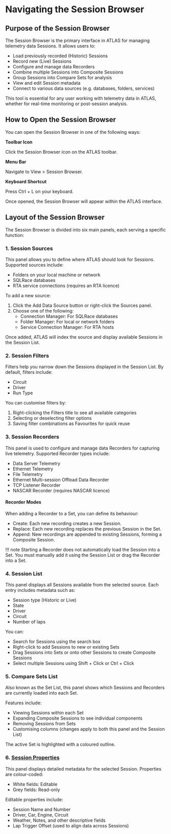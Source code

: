 # Navigating the Session Browser

## Purpose of the Session Browser

The Session Browser is the primary interface in ATLAS for managing telemetry data Sessions. It allows users to:
- Load previously recorded (Historic) Sessions
- Record new (Live) Sessions
- Configure and manage data Recorders
- Combine multiple Sessions into Composite Sessions
- Group Sessions into Compare Sets for analysis
- View and edit Session metadata
- Connect to various data sources (e.g. databases, folders, services)

This tool is essential for any user working with telemetry data in ATLAS, whether for real-time monitoring or post-session analysis.

## How to Open the Session Browser

You can open the Session Browser in one of the following ways:

**Toolbar Icon** 

Click the Session Browser icon on the ATLAS toolbar.

**Menu Bar**

Navigate to View > Session Browser.

**Keyboard Shortcut**

Press Ctrl + L on your keyboard.

Once opened, the Session Browser will appear within the ATLAS interface.

## Layout of the Session Browser

The Session Browser is divided into six main panels, each serving a specific function:

### 1. Session Sources
This panel allows you to define where ATLAS should look for Sessions. Supported sources include:

- Folders on your local machine or network
- SQLRace databases
- RTA service connections (requires an RTA licence)

To add a new source:

1. Click the Add Data Source button or right-click the Sources panel.
2. Choose one of the following:
    - Connection Manager: For SQLRace databases
    - Folder Manager: For local or network folders
    - Service Connection Manager: For RTA hosts

Once added, ATLAS will index the source and display available Sessions in the Session List.

### 2. Session Filters
Filters help you narrow down the Sessions displayed in the Session List. By default, filters include:

- Circuit
- Driver
- Run Type

You can customise filters by:

1. Right-clicking the Filters title to see all available categories
2. Selecting or deselecting filter options
3. Saving filter combinations as Favourites for quick reuse

### 3. Session Recorders

This panel is used to configure and manage data Recorders for capturing live telemetry. Supported Recorder types include:

- Data Server Telemetry
- Ethernet Telemetry
- File Telemetry
- Ethernet Multi-session Offload Data Recorder
- TCP Listener Recorder
- NASCAR Recorder (requires NASCAR licence)

#### Recorder Modes

When adding a Recorder to a Set, you can define its behaviour:

- Create: Each new recording creates a new Session.
- Replace: Each new recording replaces the previous Session in the Set.
- Append: New recordings are appended to existing Sessions, forming a Composite Session.

!!! note
    Starting a Recorder does not automatically load the Session into a Set. You must manually add it using the Session List or drag the Recorder into a Set.

### 4. Session List

This panel displays all Sessions available from the selected source. Each entry includes metadata such as:

- Session type (Historic or Live)
- State
- Driver
- Circuit
- Number of laps

You can:

- Search for Sessions using the search box
- Right-click to add Sessions to new or existing Sets
- Drag Sessions into Sets or onto other Sessions to create Composite Sessions
- Select multiple Sessions using Shift + Click or Ctrl + Click

### 5. Compare Sets List

Also known as the Set List, this panel shows which Sessions and Recorders are currently loaded into each Set. 

Features include:

- Viewing Sessions within each Set
- Expanding Composite Sessions to see individual components
- Removing Sessions from Sets
- Customising columns (changes apply to both this panel and the Session List)

The active Set is highlighted with a coloured outline.

### 6. [Session Properties](properties.md)

This panel displays detailed metadata for the selected Session. Properties are colour-coded:

- White fields: Editable
- Grey fields: Read-only

Editable properties include:

- Session Name and Number
- Driver, Car, Engine, Circuit
- Weather, Notes, and other descriptive fields
- Lap Trigger Offset (used to align data across Sessions)